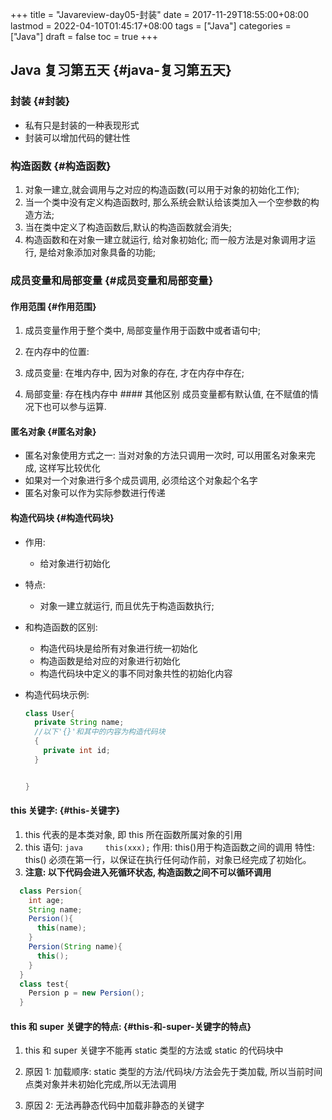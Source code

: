 +++
title = "Javareview-day05-封装"
date = 2017-11-29T18:55:00+08:00
lastmod = 2022-04-10T01:45:17+08:00
tags = ["Java"]
categories = ["Java"]
draft = false
toc = true
+++

## Java 复习第五天 {#java-复习第五天}


### 封装 {#封装}

-   私有只是封装的一种表现形式
-   封装可以增加代码的健壮性


### 构造函数 {#构造函数}

1.  对象一建立,就会调用与之对应的构造函数(可以用于对象的初始化工作);
2.  当一个类中没有定义构造函数时,
    那么系统会默认给该类加入一个空参数的构造方法;
3.  当在类中定义了构造函数后,默认的构造函数就会消失;
4.  构造函数和在对象一建立就运行, 给对象初始化;
    而一般方法是对象调用才运行, 是给对象添加对象具备的功能;


### 成员变量和局部变量 {#成员变量和局部变量}


#### 作用范围 {#作用范围}

1.  成员变量作用于整个类中, 局部变量作用于函数中或者语句中;
2.  在内存中的位置:

3.  成员变量: 在堆内存中, 因为对象的存在, 才在内存中存在;
4.  局部变量: 存在栈内存中 #### 其他区别 成员变量都有默认值,
    在不赋值的情况下也可以参与运算.


#### 匿名对象 {#匿名对象}

-   匿名对象使用方式之一: 当对对象的方法只调用一次时,
    可以用匿名对象来完成, 这样写比较优化
-   如果对一个对象进行多个成员调用, 必须给这个对象起个名字
-   匿名对象可以作为实际参数进行传递


#### 构造代码块 {#构造代码块}

<!--list-separator-->

-  作用:

    -   给对象进行初始化

<!--list-separator-->

-  特点:

    -   对象一建立就运行, 而且优先于构造函数执行;

<!--list-separator-->

-  和构造函数的区别:

    -   构造代码块是给所有对象进行统一初始化
    -   构造函数是给对应的对象进行初始化
    -   构造代码块中定义的事不同对象共性的初始化内容

<!--list-separator-->

-  构造代码块示例:

    ```java
    class User{
      private String name;
      //以下'{}'和其中的内容为构造代码块
      {
        private int id;
      }


    }
    ```


#### this 关键字: {#this-关键字}

1.  this 代表的是本类对象, 即 this 所在函数所属对象的引用
2.  this 语句: `java     this(xxx);` 作用: this()用于构造函数之间的调用
    特性: this()
    必须在第一行，以保证在执行任何动作前，对象已经完成了初始化。
3.  **注意: 以下代码会进入死循环状态, 构造函数之间不可以循环调用**

<!--listend-->

```java
  class Persion{
    int age;
    String name;
    Persion(){
      this(name);
    }
    Persion(String name){
      this();
    }
  }
  class test{
    Persion p = new Persion();
  }
```


#### this 和 super 关键字的特点: {#this-和-super-关键字的特点}

1.  this 和 super 关键字不能再 static 类型的方法或 static 的代码块中

2.  原因 1: 加载顺序: static 类型的方法/代码块/方法会先于类加载,
    所以当前时间点类对象并未初始化完成,所以无法调用
3.  原因 2: 无法再静态代码中加载非静态的关键字
